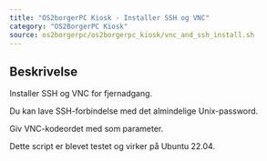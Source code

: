 ```yaml
---
title: "OS2borgerPC Kiosk - Installer SSH og VNC"
category: "OS2BorgerPC Kiosk"
source: os2borgerpc/os2borgerpc_kiosk/vnc_and_ssh_install.sh
---
```


## Beskrivelse
Installer SSH og VNC for fjernadgang. 

Du kan lave SSH-forbindelse med det almindelige Unix-password.

Giv VNC-kodeordet med som parameter.

Dette script er blevet testet og virker på Ubuntu 22.04.